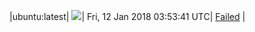 |ubuntu:latest| ![](https://cdn.rawgit.com/Neilpang/acmetest/master/status/ubuntu-latest.svg?1515729221)| Fri, 12 Jan 2018 03:53:41 UTC| [Failed](https://github.com/Neilpang/acmetest/blob/master/logs/ubuntu-latest.out) |
